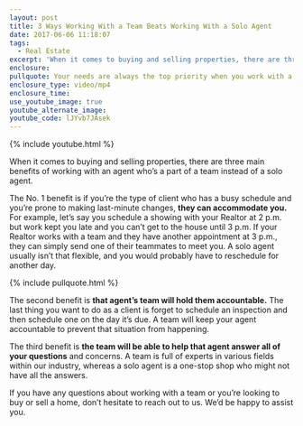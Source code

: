 ```yaml
---
layout: post
title: 3 Ways Working With a Team Beats Working With a Solo Agent
date: 2017-06-06 11:18:07
tags:
  - Real Estate
excerpt: 'When it comes to buying and selling properties, there are three main benefits of working with an agent who’s a part of a team instead of a solo agent.'
enclosure:
pullquote: Your needs are always the top priority when you work with a team.
enclosure_type: video/mp4
enclosure_time:
use_youtube_image: true
youtube_alternate_image:
youtube_code: lJYvb7JAsek
---
```



{% include youtube.html %}

When it comes to buying and selling properties, there are three main benefits of working with an agent who’s a part of a team instead of a solo agent.

The No. 1 benefit is if you’re the type of client who has a busy schedule and you’re prone to making last-minute changes, **they can accommodate you.** For example, let’s say you schedule a showing with your Realtor at 2 p.m. but work kept you late and you can’t get to the house until 3 p.m. If your Realtor works with a team and they have another appointment at 3 p.m., they can simply send one of their teammates to meet you. A solo agent usually isn’t that flexible, and you would probably have to reschedule for another day.

{% include pullquote.html %}

The second benefit is **that agent’s team will hold them accountable.** The last thing you want to do as a client is forget to schedule an inspection and then schedule one on the day it’s due. A team will keep your agent accountable to prevent that situation from happening.

The third benefit is **the team will be able to help that agent answer all of your questions** and concerns. A team is full of experts in various fields within our industry, whereas a solo agent is a one-stop shop who might not have all the answers.

If you have any questions about working with a team or you’re looking to buy or sell a home, don’t hesitate to reach out to us. We’d be happy to assist you.
